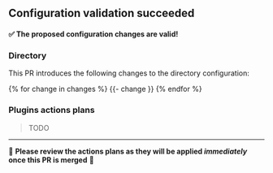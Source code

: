 ## Configuration validation succeeded

#### ✅ The proposed configuration changes are valid!

### Directory

This PR introduces the following changes to the directory configuration:

{% for change in changes %}
{{- change }}
{% endfor %}

### Plugins actions plans

> TODO

***

🔸 **Please review the actions plans as they will be applied *immediately* once this PR is merged** 🔸

